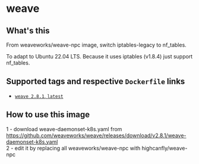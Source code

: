 # weave

## What's this
From weaveworks/weave-npc image,  switch iptables-legacy to nf_tables.

To adapt to Ubuntu 22.04 LTS. Because it uses iptables (v1.8.4) just support nf_tables.

## Supported tags and respective `Dockerfile` links
* [`weave 2.8.1`, `latest`](https://github.com/cucker0/dockerfile/blob/main/weave//Dockerfile_2.8.1)

## How to use this image
1 - download weave-daemonset-k8s.yaml from https://github.com/weaveworks/weave/releases/download/v2.8.1/weave-daemonset-k8s.yaml  
2 - edit it by replacing all weaveworks/weave-npc with highcanfly/weave-npc
